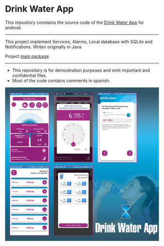 Drink Water App
===================================
This repository constains the source code of the [Drink Water App](https://play.google.com/store/apps/details?id=com.eahm.drinkwaterapp) for android. 
 
-------------------
This project implement Services, Alarms, Local database with SQLite and Notifications. Writen originally in Java.

Project [main package](https://github.com/Elvishrdz/Drink_Water/tree/master/app/src/main)

-------
* This repository is for demostration purposes and omit important and confidential files.
* Most of the code contains comments in spanish.

![](drink_water_app.jpg)


